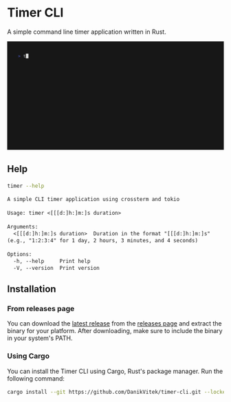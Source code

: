 # Timer CLI

A simple command line timer application written in Rust.

![Demo GIF via VHS](demo.gif)

## Help

```bash
timer --help
```

```
A simple CLI timer application using crossterm and tokio

Usage: timer <[[[d:]h:]m:]s duration>

Arguments:
  <[[[d:]h:]m:]s duration>  Duration in the format "[[[d:]h:]m:]s" (e.g., "1:2:3:4" for 1 day, 2 hours, 3 minutes, and 4 seconds)

Options:
  -h, --help     Print help
  -V, --version  Print version
```

## Installation

### From releases page

You can download the [latest release](https://github.com/DanikVitek/timer-cli/releases/latest) from the [releases page](https://github.com/DanikVitek/timer-cli/releases)
and extract the binary for your platform. After downloading, make sure to include the binary in your system's PATH.

### Using Cargo

You can install the Timer CLI using Cargo, Rust's package manager. Run the following command:

```bash
cargo install --git https://github.com/DanikVitek/timer-cli.git --locked
```
